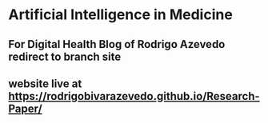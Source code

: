 # Artificial Intelligence in Medicine

## For Digital Health Blog of Rodrigo Azevedo redirect to branch site

## website live at https://rodrigobivarazevedo.github.io/Research-Paper/



    
 
